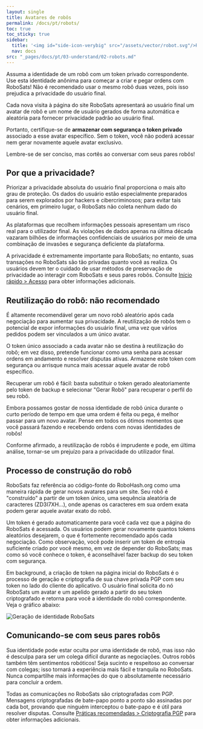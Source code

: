 ```yaml
---
layout: single
title: Avatares de robôs
permalink: /docs/pt/robots/
toc: true
toc_sticky: true
sidebar:
  title: '<img id="side-icon-verybig" src="/assets/vector/robot.svg"/>Robôs'
  nav: docs
src: "_pages/docs/pt/03-understand/02-robots.md"
---
```


Assuma a identidade de um robô com um token privado correspondente. Use esta identidade anônima para começar a criar e pegar ordens com RoboSats! Não é recomendado usar o mesmo robô duas vezes, pois isso prejudica a privacidade do usuário final.

Cada nova visita à página do site RoboSats apresentará ao usuário final um avatar de robô e um nome de usuário gerados de forma automática e aleatória para fornecer privacidade padrão ao usuário final.

Portanto, certifique-se de **armazenar com segurança o token privado** associado a esse avatar específico. Sem o token, você não poderá acessar nem gerar novamente aquele avatar exclusivo.

Lembre-se de ser conciso, mas cortês ao conversar com seus pares robôs!

## **Por que a privacidade?**

Priorizar a privacidade absoluta do usuário final proporciona o mais alto grau de proteção. Os dados do usuário estão especialmente preparados para serem explorados por hackers e cibercriminosos; para evitar tais cenários, em primeiro lugar, o RoboSats não coleta nenhum dado do usuário final.

As plataformas que recolhem informações pessoais apresentam um risco real para o utilizador final. As violações de dados apenas na última década vazaram bilhões de informações confidenciais de usuários por meio de uma combinação de invasões e segurança deficiente da plataforma.

A privacidade é extremamente importante para RoboSats; no entanto, suas transações no RoboSats são tão privadas quanto você as realiza. Os usuários devem ter o cuidado de usar métodos de preservação de privacidade ao interagir com RoboSats e seus pares robôs. Consulte [Início rápido > Acesso](/docs/access/) para obter informações adicionais.

## **Reutilização do robô: não recomendado**

É altamente recomendável gerar um novo robô aleatório após cada negociação para aumentar sua privacidade. A reutilização de robôs tem o potencial de expor informações do usuário final, uma vez que vários pedidos podem ser vinculados a um único avatar.

O token único associado a cada avatar não se destina à reutilização do robô; em vez disso, pretende funcionar como uma senha para acessar ordens em andamento e resolver disputas ativas. Armazene este token com segurança ou arrisque nunca mais acessar aquele avatar de robô específico.

Recuperar um robô é fácil: basta substituir o token gerado aleatoriamente pelo token de backup e selecionar "Gerar Robô" para recuperar o perfil do seu robô.

Embora possamos gostar de nossa identidade de robô única durante o curto período de tempo em que uma ordem é feita ou pega, é melhor passar para um novo avatar. Pense em todos os ótimos momentos que você passará fazendo e recebendo ordens com novas identidades de robôs!

Conforme afirmado, a reutilização de robôs é imprudente e pode, em última análise, tornar-se um prejuízo para a privacidade do utilizador final.

## **Processo de construção do robô**

RoboSats faz referência ao código-fonte do RoboHash.org como uma maneira rápida de gerar novos avatares para um site. Seu robô é "construído" a partir de um token único, uma sequência aleatória de caracteres (ZD3I7XH...), onde apenas os caracteres em sua ordem exata podem gerar aquele avatar exato do robô.

Um token é gerado automaticamente para você cada vez que a página do RoboSats é acessada. Os usuários podem gerar novamente quantos tokens aleatórios desejarem, o que é fortemente recomendado após cada negociação. Como observação, você pode inserir um token de entropia suficiente criado por você mesmo, em vez de depender do RoboSats; mas como só você conhece o token, é aconselhável fazer backup do seu token com segurança.

Em background, a criação de token na página inicial do RoboSats é o processo de geração e criptografia de sua chave privada PGP com seu token no lado do cliente do aplicativo. O usuário final solicita do nó RoboSats um avatar e um apelido gerado a partir do seu token criptografado e retorna para você a identidade do robô correspondente. Veja o gráfico abaixo:

![Geração de identidade RoboSats](https://learn.robosats.com/assets/images/private/usergen-pipeline.png)

## **Comunicando-se com seus pares robôs**

Sua identidade pode estar oculta por uma identidade de robô, mas isso não é desculpa para ser um colega difícil durante as negociações. Outros robôs também têm sentimentos robóticos! Seja sucinto e respeitoso ao conversar com colegas; isso tornará a experiência mais fácil e tranquila no RoboSats. Nunca compartilhe mais informações do que o absolutamente necessário para concluir a ordem.

Todas as comunicações no RoboSats são criptografadas com PGP. Mensagens criptografadas de bate-papo ponto a ponto são assinadas por cada bot, provando que ninguém interceptou o bate-papo e é útil para resolver disputas. Consulte [Práticas recomendadas > Criptografia PGP](https://learn.robosats.com/docs/pgp-encryption/pt/) para obter informações adicionais.
